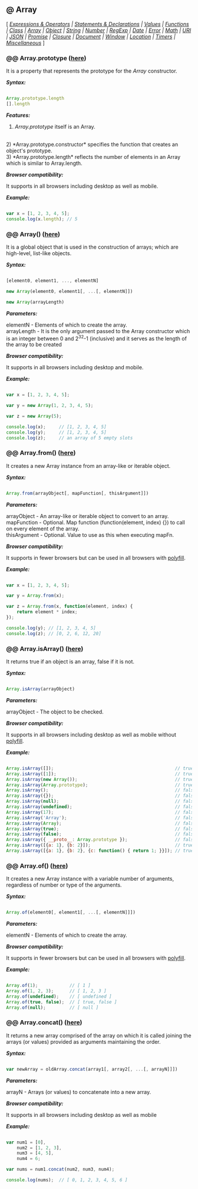 ## @ Array

[ *[Expressions & Operators](Expressions.md) |
[Statements & Declarations](Statements.md) |
[Values](Values.md) |
[Functions](Functions.md) |
[Class](Class.md) |
[Array](Array.md) |
[Object](Object.md) |
[String](String.md) |
[Number](Number.md) |
[RegExp](RegExp.md) |
[Date](Date.md) |
[Error](Error.md) |
[Math](Math.md) |
[URI](URI.md) |
[JSON](JSON.md) |
[Promise](Promise.md) |
[Closure](Closure.md) |
[Document](Document.md) |
[Window](Window.md) |
[Location](Location.md) |
[Timers](Timers.md) |
[Miscellaneous](Miscellaneous.md)* ]


### @@ Array.prototype ([here](https://developer.mozilla.org/en-US/docs/Web/JavaScript/Reference/Global_Objects/Array/prototype))

It is a property that represents the prototype for the *Array* constructor.

***Syntax:***

```javascript

Array.prototype.length
[].length

```

***Features:***

1) *Array.prototype* itself is an Array.
<br>
2) *Array.prototype.constructor* specifies the function that creates an object's prototype.
<br>
3) *Array.prototype.length* reflects the number of elements in an Array which is similar to Array.length.

***Browser compatibility:***

It supports in all browsers including desktop as well as mobile.

***Example:***

```javascript

var x = [1, 2, 3, 4, 5];
console.log(x.length); // 5

```

### @@ Array() ([here](https://developer.mozilla.org/en-US/docs/Web/JavaScript/Reference/Global_Objects/Array))

It is a global object that is used in the construction of arrays; which are high-level, list-like objects.

***Syntax:***

```javascript

[element0, element1, ..., elementN]

new Array(element0, element1[, ...[, elementN]])

new Array(arrayLength)

```

***Parameters:***

elementN - Elements of which to create the array.
<br>
arrayLength - It is the only argument passed to the Array constructor which is an integer between 0 and 2<sup>32</sup>-1 (inclusive) and it serves as the length of the array to be created

***Browser compatibility:***

It supports in all browsers including desktop and mobile.

***Example:***

```javascript

var x = [1, 2, 3, 4, 5];

var y = new Array(1, 2, 3, 4, 5);

var z = new Array(5);

console.log(x);     // [1, 2, 3, 4, 5]
console.log(y);     // [1, 2, 3, 4, 5]
console.log(z);     // an array of 5 empty slots

```

### @@ Array.from() ([here](https://developer.mozilla.org/en-US/docs/Web/JavaScript/Reference/Global_Objects/Array/from))

It creates a new Array instance from an array-like or iterable object.

***Syntax:***

```javascript

Array.from(arrayObject[, mapFunction[, thisArgument]])

```

***Parameters:***

arrayObject - An array-like or iterable object to convert to an array.
<br>
mapFunction - Optional. Map function (function(element, index) {}) to call on every element of the array.
<br>
thisArgument - Optional. Value to use as this when executing mapFn.

***Browser compatibility:***

It supports in fewer browsers but can be used in all browsers with [polyfill](https://developer.mozilla.org/en-US/docs/Web/JavaScript/Reference/Global_Objects/Array/from#Polyfill).

***Example:***

```javascript

var x = [1, 2, 3, 4, 5];

var y = Array.from(x);

var z = Array.from(x, function(element, index) {
    return element * index;
});

console.log(y); // [1, 2, 3, 4, 5]
console.log(z); // [0, 2, 6, 12, 20]

```

### @@ Array.isArray() ([here](https://developer.mozilla.org/en-US/docs/Web/JavaScript/Reference/Global_Objects/Array/isArray))

It returns true if an object is an array, false if it is not.

***Syntax:***

```javascript

Array.isArray(arrayObject)

```

***Parameters:***

arrayObject - The object to be checked.

***Browser compatibility:***

It supports in all browsers including desktop as well as mobile without [polyfill](https://developer.mozilla.org/en-US/docs/Web/JavaScript/Reference/Global_Objects/Array/isArray#Polyfill).

***Example:***

```javascript

Array.isArray([]);                                              // true
Array.isArray([1]);                                             // true
Array.isArray(new Array());                                     // true
Array.isArray(Array.prototype);                                 // true
Array.isArray();                                                // false
Array.isArray({});                                              // false
Array.isArray(null);                                            // false
Array.isArray(undefined);                                       // false
Array.isArray(17);                                              // false
Array.isArray('Array');                                         // false
Array.isArray(Array);                                           // false
Array.isArray(true);                                            // false
Array.isArray(false);                                           // false
Array.isArray({ __proto__: Array.prototype });                  // false
Array.isArray([{a: 1}, {b: 2}]);                                // true
Array.isArray([{a: 1}, {b: 2}, {c: function() { return 1; }}]); // true

```

### @@ Array.of() ([here](https://developer.mozilla.org/en-US/docs/Web/JavaScript/Reference/Global_Objects/Array/of))

It creates a new Array instance with a variable number of arguments, regardless of number or type of the arguments.

***Syntax:***

```javascript

Array.of(element0[, element1[, ...[, elementN]]])

```

***Parameters:***

elementN - Elements of which to create the array.

***Browser compatibility:***

It supports in fewer browsers but can be used in all browsers with [polyfill](https://developer.mozilla.org/en-US/docs/Web/JavaScript/Reference/Global_Objects/Array/of#Polyfill).

***Example:***

```javascript

Array.of(1);            // [ 1 ]
Array.of(1, 2, 3);      // [ 1, 2, 3 ]
Array.of(undefined);    // [ undefined ]
Array.of(true, false);  // [ true, false ]
Array.of(null);         // [ null ]

```

### @@ Array.concat() ([here](https://developer.mozilla.org/en-US/docs/Web/JavaScript/Reference/Global_Objects/Array/concat))

It returns a new array comprised of the array on which it is called joining the arrays (or values) provided as arguments maintaining the order.

***Syntax:***

```javascript

var newArray = oldArray.concat(array1[, array2[, ...[, arrayN]]])

```

***Parameters:***

arrayN - Arrays (or values) to concatenate into a new array.

***Browser compatibility:***

It supports in all browsers including desktop as well as mobile

***Example:***

```javascript

var num1 = [0],
    num2 = [1, 2, 3],
    num3 = [4, 5],
    num4 = 6;

var nums = num1.concat(num2, num3, num4);

console.log(nums);  // [ 0, 1, 2, 3, 4, 5, 6 ]

```













